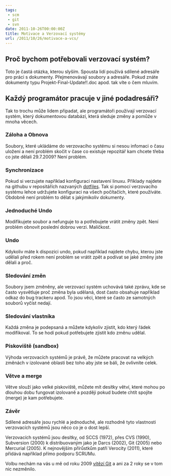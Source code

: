 ```yaml
---
tags:
 - scm
 - git
 - svn
date: 2011-10-26T00:00:00Z
title: Motivace a Verzovací systémy
url: /2011/10/26/motivace-a-vcs/
---
```


## Proč bychom potřebovali verzovací systém?
Toto je častá otázka, kterou slyším. Spousta lidí používá sdílené adresáře pro práci s dokumenty. Přejmenovávají soubory a adresáře. Pokud znáte dokumenty typu Projekt-Final-Update!!.doc apod. tak víte o čem mluvím.

## Každý programátor pracuje v jiné podadresáři?
Tak to trochu může lidem připadat, ale programátoři používají verzovací systém, který dokumentovou databází, která sleduje změny a pomůže v mnoha věcech.

<!--more-->

### Záloha a Obnova
Soubory, které ukládáme do verzovacího systému si nesou infomaci o času uložení a není problém skočit v čase co existuje repozitář kam chcete třeba co jste dělali 29.7.2009? Není problém.

### Synchronizace
Pokud si verzujete například konfiguraci nastavení linuxu. Příklady najdete na githubu v repositářích nazvaných [dotfiles](https://github.com/search?type=Repositories&language=&q=dotfiles&repo=&langOverride=&x=16&y=29&start_value=1). Tak si pomocí verzovacího systému lehce udržujete konfiguraci na všech počítačích, které používáte. Obdobně není problém to dělat s jakýmikoliv dokumenty.

### Jednoduché Undo
Modifikujete soubor a nefunguje to a potřebujete vrátit změny zpět. Není problém obnovit poslední dobrou verzi. Maličkost.

### Undo
Kdykoliv máte k dispozici undo, pokud například najdete chybu, kterou jste udělali před rokem není problém se vrátit zpět a podívat se jaké změny jste dělali a proč.

### Sledování změn
Soubory jsem změněny, ale verzovací systém uchovává také zprávu, kde se často vysvětluje proč změna byla udělaná, dost často obsahuje například odkaz do bug trackeru apod. To jsou věci, které se často ze samotných souborů vyčíst nedají.

### Sledování vlastníka
Každá změna je podepsaná a můžete kdykoliv zjistit, kdo který řádek modifikoval. To se hodí pokud potřebujete zjistit kdo změnu udělal.

### Pískoviště (sandbox)
Výhoda verzovacích systémů je právě, že můžete pracovat na velkých změnách v izolované oblasti bez toho aby jste se báli, že ovlivníte celek.

### Větve a merge
Větve slouží jako velké pískoviště, můžete mít desítky větví, které mohou po dlouhou dobu fungovat izolovaně a později pokud budete chtít spojíte (merge) je kam potřebujete.

### Závěr
Sdílené adresáře jsou rychlé a jednoduché, ale rozhodně tyto vlastnosti verzovacích systémů jsou něco co je o dost lepší.

Verzovacích systémů jsou desítky, od SCCS (1972), přes CVS (1990), Subversion (2000) k distribuovaným jako je Darcs (2002), Git (2005) nebo Mercurial (2005). K nejnovějším přírůstkům patří Verocity (2011), které přidává například přímo podporu SCRUMu.

Volbu nechám na vás u mě od roku 2009 [vítězí Git](https://blog.prskavec.net/2009/11/proc-jsem-presel-z-mercurial-na-git/) a ani za 2 roky se v tom nic nezměnilo.

